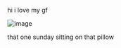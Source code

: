 hi i love my gf


![image](https://github.com/user-attachments/assets/fcd47856-946c-41e1-8209-d49bfe56a5d4)


that one sunday sitting on that pillow
